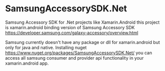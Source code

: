# SamsungAccessorySDK.Net
Samsung Accessory SDK for .Net projects like Xamarin.Android
this project is xamarin.android binding version of Samsung Accessory SDK 
https://developer.samsung.com/galaxy-accessory/overview.html

Samsung currently doesn't have any package or dll for xamarin.android but only for java and native. 
Installing nuget https://www.nuget.org/packages/SamsungAccessorySDK.Net/ 
you can access all samsung consumer and provider api functionality in your xamarin.android app.
